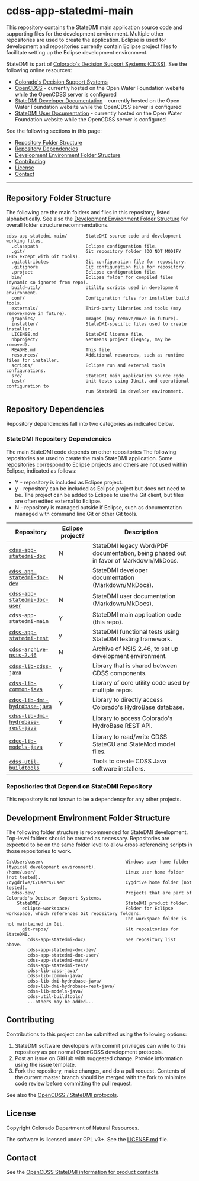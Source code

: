 # cdss-app-statedmi-main #

This repository contains the StateDMI main application source code and supporting files for the development environment.
Multiple other repositories are used to create the application.
Eclipse is used for development and repositories currently contain Eclipse project files to facilitate
setting up the Eclipse development environment.

StateDMI is part of
[Colorado's Decision Support Systems (CDSS)](https://www.colorado.gov/cdss).
See the following online resources:

* [Colorado's Decision Support Systems](https://www.colorado.gov/cdss)
* [OpenCDSS](http://learn.openwaterfoundation.org/cdss-emod-dev/) - currently
hosted on the Open Water Foundation website while the OpenCDSS server is configured
* [StateDMI Developer Documentation](http://learn.openwaterfoundation.org/cdss-app-statedmi-doc-dev/) - currently
hosted on the Open Water Foundation website while the OpenCDSS server is configured
* [StateDMI User Documentation](http://learn.openwaterfoundation.org/cdss-app-statedmi-doc-user/) - currently
hosted on the Open Water Foundation website while the OpenCDSS server is configured

See the following sections in this page:

* [Repository Folder Structure](#repository-folder-structure)
* [Repository Dependencies](#repository-dependencies)
* [Development Environment Folder Structure](#development-environment-folder-structure)
* [Contributing](#contributing)
* [License](#license)
* [Contact](#contact)

-----

## Repository Folder Structure ##

The following are the main folders and files in this repository, listed alphabetically.
See also the [Development Environment Folder Structure](#development-environment-folder-structure)
for overall folder structure recommendations.

```
cdss-app-statedmi-main/       StateDMI source code and development working files.
  .classpath                  Eclipse configuration file.
  .git/                       Git repository folder (DO NOT MODIFY THIS except with Git tools).
  .gitattributes              Git configuration file for repository.
  .gitignore                  Git configuration file for repository.
  .project                    Eclipse configuration file.
  bin/                        Eclipse folder for compiled files (dynamic so ignored from repo).
  build-util/                 Utility scripts used in development environment.
  conf/                       Configuration files for installer build tools.
  externals/                  Third-party libraries and tools (may remove/move in future).
  graphics/                   Images (may remove/move in future).
  installer/                  StateDMI-specific files used to create installer.
  LICENSE.md                  StateDMI license file.
  nbproject/                  NetBeans project (legacy, may be removed).
  README.md                   This file.
  resources/                  Additional resources, such as runtime files for installer.
  scripts/                    Eclipse run and external tools configurations.
  src/                        StateDMI main application source code.
  test/                       Unit tests using JUnit, and operational configuration to
                              run StateDMI in develoer environment.
```

## Repository Dependencies ##

Repository dependencies fall into two categories as indicated below.

### StateDMI Repository Dependencies ###

The main StateDMI code depends on other repositories
The following repositories are used to create the main StateDMI application.
Some repositories correspond to Eclipse projects and others are not used within Eclipse,
indicated as follows:

* Y - repository is included as Eclipse project.
* y - repository can be included as Eclipse project but does not need to be.  The project can be added to Eclipse to use the Git client,
but files are often edited external to Eclipse.
* N - repository is managed outside if Eclipse,
such as documentation managed with command line Git or other Git tools.

|**Repository**|**Eclipse project?**|**Description**|
|-------------------------------------------------------------------------------------------------------------|--|----------------------------------------------------|
|[`cdss-app-statedmi-doc`](https://github.com/OpenCDSS/cdss-app-statedmi-doc)                      |N |StateDMI legacy Word/PDF documentation, being phased out in favor of Markdown/MkDocs.|
|[`cdss-app-statedmi-doc-dev`](https://github.com/OpenCDSS/cdss-app-statedmi-doc-dev)              |N |StateDMI developer documentation (Markdown/MkDocs).|
|[`cdss-app-statedmi-doc-user`](https://github.com/OpenCDSS/cdss-app-statedmi-doc-user)            |N |StateDMI user documentation (Markdown/MkDocs).|
|`cdss-app-statedmi-main`                                                                          |Y |StateDMI main application code (this repo).|
|[`cdss-app-statedmi-test`](https://github.com/OpenCDSS/cdss-app-statedmi-test)                    |y |StateDMI functional tests using StateDMI testing framework.|
|[`cdss-archive-nsis-2.46`](https://github.com/OpenCDSS/cdss-archive-nsis-2.46)                    |N |Archive of NSIS 2.46, to set up development environment.|
|[`cdss-lib-cdss-java`](https://github.com/OpenCDSS/cdss-lib-cdss-java)                            |Y |Library that is shared between CDSS components.|
|[`cdss-lib-common-java`](https://github.com/OpenCDSS/cdss-lib-common-java)                        |Y |Library of core utility code used by multiple repos.|
|[`cdss-lib-dmi-hydrobase-java`](https://github.com/OpenCDSS/cdss-lib-dmi-hydrobase-java)          |Y |Library to directly access Colorado's HydroBase database.|
|[`cdss-lib-dmi-hydrobase-rest-java`](https://github.com/OpenCDSS/cdss-lib-dmi-hydrobase-rest-java)|Y |Library to access Colorado's HydroBase REST API.|
|[`cdss-lib-models-java`](https://github.com/OpenCDSS/cdss-lib-models-java)                        |Y |Library to read/write CDSS StateCU and StateMod model files.|
|[`cdss-util-buildtools`](https://github.com/OpenCDSS/cdss-util-buildtools)                        |Y |Tools to create CDSS Java software installers.|

### Repositories that Depend on StateDMI Repository ###

This repository is not known to be a dependency for any other projects.

## Development Environment Folder Structure ##

The following folder structure is recommended for StateDMI development.
Top-level folders should be created as necessary.
Repositories are expected to be on the same folder level to allow cross-referencing
scripts in those repositories to work.

```
C:\Users\user\                               Windows user home folder (typical development environment).
/home/user/                                  Linux user home folder (not tested).
/cygdrive/C/Users/user                       Cygdrive home folder (not tested).
  cdss-dev/                                  Projects that are part of Colorado's Decision Support Systems.
    StateDMI/                                StateDMI product folder.
      eclipse-workspace/                     Folder for Eclipse workspace, which references Git repository folders.
                                             The workspace folder is not maintained in Git.
      git-repos/                             Git repositories for StateDMI.
        cdss-app-statedmi-doc/               See repository list above.
        cdss-app-statedmi-doc-dev/
        cdss-app-statedmi-doc-user/
        cdss-app-statedmi-main/
        cdss-app-statedmi-test/
        cdss-lib-cdss-java/
        cdss-lib-common-java/
        cdss-lib-dmi-hydrobase-java/
        cdss-lib-dmi-hydrobase-rest-java/
        cdss-lib-models-java/
        cdss-util-buildtools/
        ...others may be added...
```

## Contributing ##

Contributions to this project can be submitted using the following options:

1. StateDMI software developers with commit privileges can write to this repository
as per normal OpenCDSS development protocols.
2. Post an issue on GitHub with suggested change.  Provide information using the issue template.
3. Fork the repository, make changes, and do a pull request.
Contents of the current master branch should be merged with the fork to minimize
code review before committing the pull request.

See also the [OpenCDSS / StateDMI protocols](http://learn.openwaterfoundation.org/cdss-website-opencdss/statedmi/statedmi/).

## License ##

Copyright Colorado Department of Natural Resources.

The software is licensed under GPL v3+. See the [LICENSE.md](LICENSE.md) file.

## Contact ##

See the [OpenCDSS StateDMI information for product contacts](http://learn.openwaterfoundation.org/cdss-website-opencdss/statedmi/statedmi/#product-leadership).
